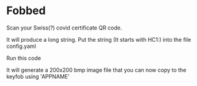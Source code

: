 # Fobbed 

Scan your Swiss(?) covid certificate QR code.

It will produce a long string. Put the string  (It starts with HC1:) into the file config.yaml

Run this code

It will generate a 200x200 bmp image file that you can now copy to the keyfob using 'APPNAME'

